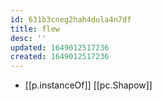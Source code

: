 ```yaml
---
id: 631b3cneg2hah4dula4n7df
title: flew
desc: ''
updated: 1649012517236
created: 1649012517236
---
```



- [[p.instanceOf]] [[pc.Shapow]]
